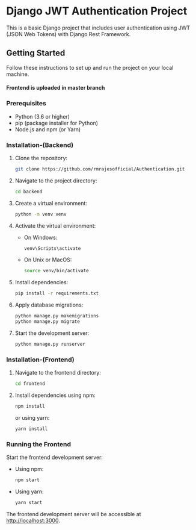 # Django JWT Authentication Project

This is a basic Django project that includes user authentication using JWT (JSON Web Tokens) with Django Rest Framework.

## Getting Started

Follow these instructions to set up and run the project on your local machine.
#### Frontend is uploaded in master branch 

### Prerequisites

- Python (3.6 or higher)
- pip (package installer for Python)
- Node.js and npm (or Yarn)

### Installation-(Backend)

1. Clone the repository:

    ```bash
    git clone https://github.com/rmrajesofficial/Authentication.git
    ```

2. Navigate to the project directory:

    ```bash
    cd backend
    ```

3. Create a virtual environment:

    ```bash
    python -m venv venv
    ```

4. Activate the virtual environment:

    - On Windows:

        ```bash
        venv\Scripts\activate
        ```

    - On Unix or MacOS:

        ```bash
        source venv/bin/activate
        ```

5. Install dependencies:

    ```bash
    pip install -r requirements.txt
    ```

6. Apply database migrations:

    ```bash
    python manage.py makemigrations
    python manage.py migrate
    ```
7. Start the development server:

     ```bash
    python manage.py runserver
    ```

### Installation-(Frontend)

1. Navigate to the frontend directory:

    ```bash
    cd frontend
    ```

2. Install dependencies using npm:

    ```bash
    npm install
    ```

   or using yarn:

    ```bash
    yarn install
    ```

### Running the Frontend

Start the frontend development server:

- Using npm:

    ```bash
    npm start
    ```

- Using yarn:

    ```bash
    yarn start
    ```

The frontend development server will be accessible at [http://localhost:3000](http://localhost:3000).



